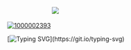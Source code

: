 ㅤㅤㅤㅤㅤㅤㅤㅤ![](https://komarev.com/ghpvc/?username=antonkomarev&color=b5b5b5&label=۶ৎ)


[![1000002393](https://github.com/user-attachments/assets/1e0ecec5-eaa3-42dd-ba88-95fc76cc0ac0)](https://rentry.co/victimising)

[![Typing SVG](https://readme-typing-svg.demolab.com?font=Bebas+Neue&pause=1000&color=303337&width=435&lines=Hi+%2C+I+don't+think+I+have+a+perfect+quote+for+him..+bye..)](https://git.io/typing-svg)
